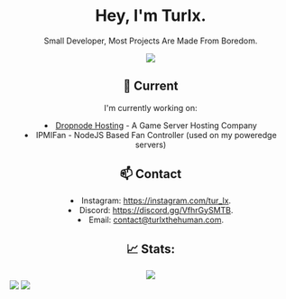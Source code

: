 
<div align="center">
  <h1>Hey, I'm Turlx.</h1>
  <p>Small Developer, Most Projects Are Made From Boredom.</p>
  <p>
    <a href="https://skillicons.dev">
      <img src='https://skillicons.dev/icons?i=linux,js,nodejs,html,css,vite,mongodb,mysql,nginx,vscode' />
    </a>
  </p>
  
  <h2>🔭 Current</h2>

I'm currently working on:
  <li><a href="https://dropnode.net">Dropnode Hosting</a> - A Game Server Hosting Company </li>
<li>IPMIFan - NodeJS Based Fan Controller (used on my poweredge servers)</li>

  <h2> 📫 Contact </h2>
  <li>Instagram: <a href="https://instagram.com/tur_lx">https://instagram.com/tur_lx</a>.</li>
  <li>Discord: <a href="https://discord.gg/VfhrGySMTB">https://discord.gg/VfhrGySMTB</a>.</li>
  <li>Email: <a href="contact@turlxthehuman.com">contact@turlxthehuman.com</a>.</li>


  <h2>📈 Stats: </h2>
<div>
<img src="http://github-profile-summary-cards.vercel.app/api/cards/profile-details?username=turlxthehuman&theme=default">
</div>


<div style="display: flex;">

<img src="http://github-profile-summary-cards.vercel.app/api/cards/repos-per-language?username=turlxthehuman&theme=default" style="padding: 2px">

<img src="http://github-profile-summary-cards.vercel.app/api/cards/most-commit-language?username=turlxthehuman&theme=default" style="padding: 2px">

</div>
</div>


